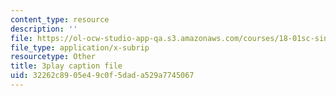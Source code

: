 ```yaml
---
content_type: resource
description: ''
file: https://ol-ocw-studio-app-qa.s3.amazonaws.com/courses/18-01sc-single-variable-calculus-fall-2010/32262c8905e49c0f5dada529a7745067_KhwQKE_tld0.srt
file_type: application/x-subrip
resourcetype: Other
title: 3play caption file
uid: 32262c89-05e4-9c0f-5dad-a529a7745067
---
```

